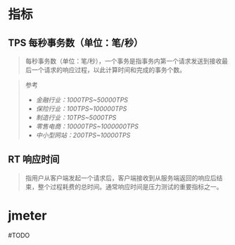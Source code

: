 
# 指标

## TPS  每秒事务数（单位：笔/秒）

> 每秒事务数（单位：笔/秒），一个事务是指事务内第一个请求发送到接收最后一个请求的响应过程，以此计算时间和完成的事务个数。

> 参考
> - _金融行业：1000TPS~50000TPS_
> - _保险行业：100TPS~100000TPS_
> - _制造行业：10TPS~5000TPS_
> - _零售电商：10000TPS~1000000TPS_
> - _中小型网站：200TPS~10000TPS_
## RT  响应时间

> 指用户从客户端发起一个请求后，客户端接收到从服务端返回的响应后结束，整个过程耗费的总时间。通常响应时间是压力测试的重要指标之一。

# jmeter

#TODO